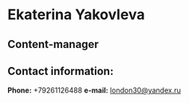 # Ekaterina Yakovleva

## Content-manager

## Contact information:

**Phone:** +79261126488
**e-mail:** london30@yandex.ru
